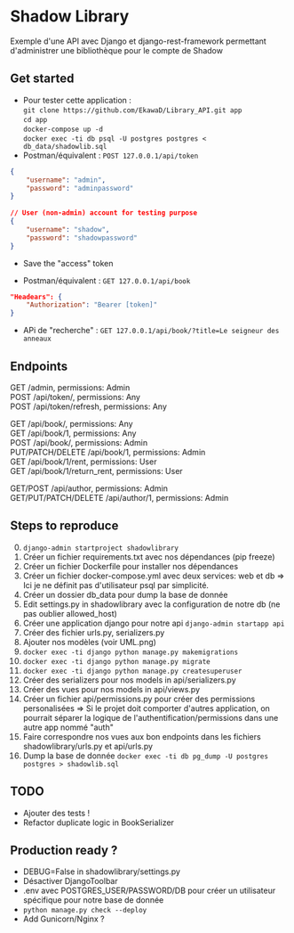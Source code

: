 # Shadow Library

Exemple d'une API avec Django et django-rest-framework permettant d'administrer une bibliothèque pour le compte de Shadow

## Get started

+ Pour tester cette application :  
```git clone https://github.com/EkawaD/Library_API.git app```  
```cd app```  
```docker-compose up -d```  
```docker exec -ti db psql -U postgres postgres < db_data/shadowlib.sql```  
+ Postman/équivalent :
```POST 127.0.0.1/api/token```

```json
{  
    "username": "admin", 
    "password": "adminpassword"  
}  
 
// User (non-admin) account for testing purpose
{  
    "username": "shadow", 
    "password": "shadowpassword"  
}  
```

+ Save the "access" token

+ Postman/équivalent :
```GET 127.0.0.1/api/book```

```json
"Headears": {
    "Authorization": "Bearer [token]"
}
```

+ APi de "recherche" :
```GET 127.0.0.1/api/book/?title=Le seigneur des anneaux```

## Endpoints

GET /admin, permissions: Admin  
POST /api/token/, permissions: Any  
POST /api/token/refresh, permissions: Any  

GET /api/book/, permissions: Any  
GET /api/book/1, permissions: Any  
POST /api/book/, permissions: Admin  
PUT/PATCH/DELETE /api/book/1, permissions: Admin  
GET /api/book/1/rent, permissions: User  
GET /api/book/1/return_rent, permissions: User  

GET/POST /api/author, permissions: Admin  
GET/PUT/PATCH/DELETE /api/author/1, permissions: Admin  

## Steps to reproduce

0. ```django-admin startproject shadowlibrary```
1. Créer un fichier requirements.txt avec nos dépendances (pip freeze)
2. Créer un fichier Dockerfile pour installer nos dépendances
3. Créer un fichier docker-compose.yml avec deux services: web et db
=> Ici je ne définit pas d'utilisateur psql par simplicité.
4. Créer un dossier db_data pour dump la base de donnée
5. Edit settings.py in shadowlibrary avec la configuration de notre db (ne pas oublier allowed_host)
6. Créer une application django pour notre api
 ```django-admin startapp api```
7. Créer des fichier urls.py, serializers.py
8. Ajouter nos modèles (voir UML.png)
9. ```docker exec -ti django python manage.py makemigrations```
10. ```docker exec -ti django python manage.py migrate```
11. ```docker exec -ti django python manage.py createsuperuser```
12. Créer des serializers pour nos models in api/serializers.py
13. Créer des vues pour nos models in api/views.py
14. Créer un fichier api/permissions.py pour créer des permissions personalisées
=> Si le projet doit comporter d'autres application, on pourrait séparer la logique de l'authentification/permissions dans une autre app nommé "auth"
15. Faire correspondre nos vues aux bon endpoints dans les fichiers shadowlibrary/urls.py et api/urls.py
16. Dump la base de donnée ```docker exec -ti db pg_dump -U postgres postgres > shadowlib.sql```

## TODO

+ Ajouter des tests !
+ Refactor duplicate logic in BookSerializer

## Production ready ?

+ DEBUG=False in shadowlibrary/settings.py
+ Désactiver DjangoToolbar
+ .env avec POSTGRES_USER/PASSWORD/DB pour créer un utilisateur spécifique pour notre base de donnée
+ ```python manage.py check --deploy```
+ Add Gunicorn/Nginx ?
